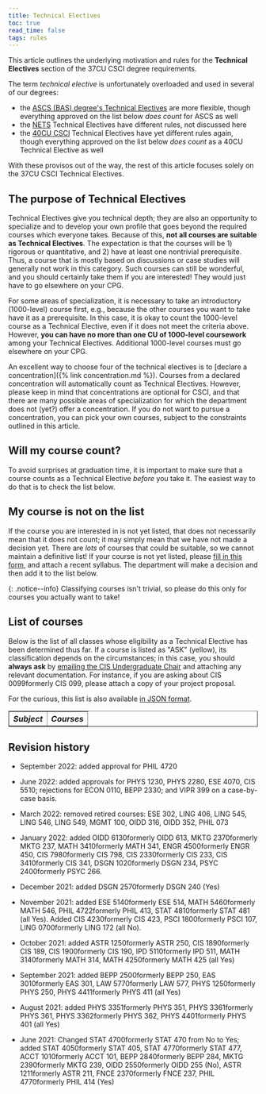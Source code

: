 ```yaml
---
title: Technical Electives
toc: true
read_time: false
tags: rules
---
```


This article outlines the underlying motivation and rules for the **Technical Electives** section of the 37CU CSCI degree requirements.

The term *technical elective* is unfortunately overloaded and used in several of our degrees:

* the [ASCS (BAS) degree's Technical Electives](https://catalog.upenn.edu/undergraduate/programs/computer-science-bas/) are more flexible, though everything approved on the list below *does count* for ASCS as well
* the [NETS](https://catalog.upenn.edu/undergraduate/programs/networked-social-systems-engineering-bse/) Technical Electives have different rules, not discussed here
* the [40CU CSCI](https://www.cis.upenn.edu/undergraduate/advising/all-degree-requirements/csci-requirements-2017/) Technical Electives have yet different rules again, though everything approved on the list below *does count* as a 40CU Technical Elective as well

With these provisos out of the way, the rest of this article focuses solely on the 37CU CSCI Technical Electives.

## The purpose of Technical Electives

Technical Electives give you technical depth; they are also an opportunity to specialize and to develop your own profile that goes beyond the required courses which everyone takes. Because of this, **not all courses are suitable as Technical Electives**. The expectation is that the courses will be 1) rigorous or quantitative, and 2) have at least one nontrivial prerequisite. Thus, a course that is mostly based on discussions or case studies will generally not work in this category. Such courses can still be wonderful, and you should certainly take them if you are interested! They would just have to go elsewhere on your CPG.

For some areas of specialization, it is necessary to take an introductory (1000-level) course first, e.g., because the other courses you want to take have it as a prerequisite. In this case, it is okay to count the 1000-level course as a Technical Elective, even if it does not meet the criteria above. However, **you can have no more than one CU of 1000-level coursework** among your Technical Electives. Additional 1000-level courses must go elsewhere on your CPG.

An excellent way to choose four of the technical electives is to [declare a concentration]({% link concentration.md %}). Courses from a declared concentration will automatically count as Technical Electives. However, please keep in mind that concentrations are optional for CSCI, and that there are many possible areas of specialization for which the department does not (yet?) offer a concentration. If you do not want to pursue a concentration, you can pick your own courses, subject to the constraints outlined in this article.

## Will my course count?

To avoid surprises at graduation time, it is important to make sure that a course counts as a Technical Elective *before* you take it. The easiest way to do that is to check the list below.

## My course is not on the list

If the course you are interested in is not yet listed, that does not necessarily mean that it does not count; it may simply mean that we have not made a decision yet. There are *lots* of courses that could be suitable, so we cannot maintain a definitive list! If your course is not yet listed, please [fill in this form]({{page.links.cis_te_form}}), and attach a recent syllabus. The department will make a decision and then add it to the list below.

{: .notice--info}
Classifying courses isn't trivial, so please do this only for courses you actually want to take!

## List of courses

<div id="course_list"></div>

Below is the list of all classes whose eligibility as a Technical Elective has been determined thus far. If a course is listed as "ASK" (yellow), its classification depends on the circumstances; in this case, you should **always ask** by [emailing the CIS Undergraduate Chair](mailto:{{page.links.ugc_email}}) and attaching any relevant documentation. For instance, if you are asking about <span class="tooltip">CIS 0099<span class="tooltiptext">formerly CIS 099</span></span>, please attach a copy of your project proposal.

For the curious, this list is also available [in JSON format](/assets/json/37cu_csci_tech_elective_list.json).

<table id="telist" border="1" cellspacing="0" cellpadding="5">
  <tr><th><i>Subject</i></th><th colspan="2"><i>Courses</i></th></tr>
  <!-- NB: rows of actual data are added by javascript, below -->
</table>

<script src="/assets/js/te-list.js" type="text/javascript"></script>



<!--
## 40 CU CSCI degrees

If you entered Penn in Spring 2020 or earlier and still have the "old" 40 CU worksheet, the rules for Technical Electives are slightly different. In this case, two of your Technical Electives **must** be [Engineering courses](https://ugrad.seas.upenn.edu/student-handbook/courses-requirements/engineering-courses/). For the other 4 Technical Electives, you can count:
 1. any Math, Natural Science, or Engineering courses,
 2. an approved minor, or
 3. these specific courses: <span class="tooltip">LING 0500<span class="tooltiptext">formerly LING 106</span></span>, <span class="tooltip">PHIL 2620<span class="tooltiptext">formerly PHIL 231</span></span>, <span class="tooltip">PHIL 2640<span class="tooltiptext">formerly PHIL 244</span></span>, <span class="tooltip">OIDD 2200<span class="tooltiptext">formerly OIDD 220</span></span>, <span class="tooltip">OIDD 3210<span class="tooltiptext">formerly OIDD 321</span></span> and <span class="tooltip">OIDD 3250<span class="tooltiptext">formerly OIDD 325</span></span>

Other courses can be counted by special approval as a "sequence of approved courses".
-->

## Revision history

* September 2022: added approval for PHIL 4720

* June 2022: added approvals for PHYS 1230, PHYS 2280, ESE 4070, CIS 5510; rejections for ECON 0110, BEPP 2330; and VIPR 399 on a case-by-case basis.

* March 2022: removed retired courses: ESE 302, LING 406, LING 545, LING 546, LING 549, MGMT 100, OIDD 316, OIDD 352, PHIL 073

* January 2022: added <span class="tooltip">OIDD 6130<span class="tooltiptext">formerly OIDD 613</span></span>, <span class="tooltip">MKTG 2370<span class="tooltiptext">formerly MKTG 237</span></span>, <span class="tooltip">MATH 3410<span class="tooltiptext">formerly MATH 341</span></span>, <span class="tooltip">ENGR 4500<span class="tooltiptext">formerly ENGR 450</span></span>, <span class="tooltip">CIS 7980<span class="tooltiptext">formerly CIS 798</span></span>, <span class="tooltip">CIS 2330<span class="tooltiptext">formerly CIS 233</span></span>, <span class="tooltip">CIS 3410<span class="tooltiptext">formerly CIS 341</span></span>, <span class="tooltip">DSGN 1020<span class="tooltiptext">formerly DSGN 234</span></span>, <span class="tooltip">PSYC 2400<span class="tooltiptext">formerly PSYC 266</span></span>.

* December 2021: added <span class="tooltip">DSGN 2570<span class="tooltiptext">formerly DSGN 240</span></span> (Yes)

* November 2021: added <span class="tooltip">ESE 5140<span class="tooltiptext">formerly ESE 514</span></span>, <span class="tooltip">MATH 5460<span class="tooltiptext">formerly MATH 546</span></span>, <span class="tooltip">PHIL 4722<span class="tooltiptext">formerly PHIL 413</span></span>, <span class="tooltip">STAT 4810<span class="tooltiptext">formerly STAT 481</span></span> (all Yes). Added <span class="tooltip">CIS 4230<span class="tooltiptext">formerly CIS 423</span></span>, <span class="tooltip">PSCI 1800<span class="tooltiptext">formerly PSCI 107</span></span>, <span class="tooltip">LING 0700<span class="tooltiptext">formerly LING 172</span></span> (all No).

* October 2021: added <span class="tooltip">ASTR 1250<span class="tooltiptext">formerly ASTR 250</span></span>, <span class="tooltip">CIS 1890<span class="tooltiptext">formerly CIS 189</span></span>, <span class="tooltip">CIS 1900<span class="tooltiptext">formerly CIS 190</span></span>, <span class="tooltip">IPD 5110<span class="tooltiptext">formerly IPD 511</span></span>, <span class="tooltip">MATH 3140<span class="tooltiptext">formerly MATH 314</span></span>, <span class="tooltip">MATH 4250<span class="tooltiptext">formerly MATH 425</span></span> (all Yes)

* September 2021: added <span class="tooltip">BEPP 2500<span class="tooltiptext">formerly BEPP 250</span></span>, <span class="tooltip">EAS 3010<span class="tooltiptext">formerly EAS 301</span></span>, <span class="tooltip">LAW 5770<span class="tooltiptext">formerly LAW 577</span></span>, <span class="tooltip">PHYS 1250<span class="tooltiptext">formerly PHYS 250</span></span>, <span class="tooltip">PHYS 4411<span class="tooltiptext">formerly PHYS 411</span></span> (all Yes)

* August 2021: added <span class="tooltip">PHYS 3351<span class="tooltiptext">formerly PHYS 351</span></span>, <span class="tooltip">PHYS 3361<span class="tooltiptext">formerly PHYS 361</span></span>, <span class="tooltip">PHYS 3362<span class="tooltiptext">formerly PHYS 362</span></span>, <span class="tooltip">PHYS 4401<span class="tooltiptext">formerly PHYS 401</span></span> (all Yes)

* June 2021: Changed <span class="tooltip">STAT 4700<span class="tooltiptext">formerly STAT 470</span></span> from No to Yes; added <span class="tooltip">STAT 4050<span class="tooltiptext">formerly STAT 405</span></span>, <span class="tooltip">STAT 4770<span class="tooltiptext">formerly STAT 477</span></span>, <span class="tooltip">ACCT 1010<span class="tooltiptext">formerly ACCT 101</span></span>, <span class="tooltip">BEPP 2840<span class="tooltiptext">formerly BEPP 284</span></span>, <span class="tooltip">MKTG 2390<span class="tooltiptext">formerly MKTG 239</span></span>, <span class="tooltip">OIDD 2550<span class="tooltiptext">formerly OIDD 255</span></span> (No), <span class="tooltip">ASTR 1211<span class="tooltiptext">formerly ASTR 211</span></span>, <span class="tooltip">FNCE 2370<span class="tooltiptext">formerly FNCE 237</span></span>, <span class="tooltip">PHIL 4770<span class="tooltiptext">formerly PHIL 414</span></span> (Yes)
